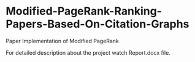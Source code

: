 # Modified-PageRank-Ranking-Papers-Based-On-Citation-Graphs
Paper Implementation of Modified PageRank

For detailed description about the project watch Report.docx file.
